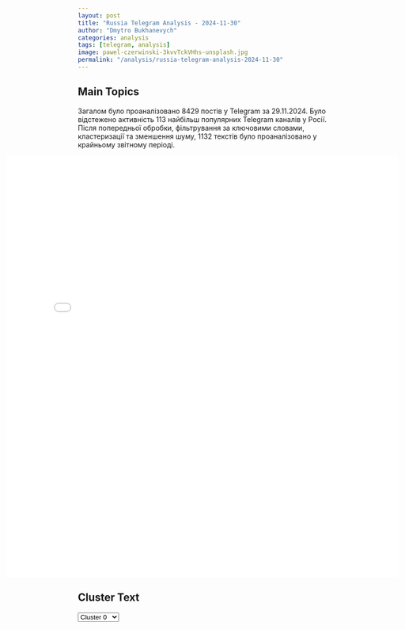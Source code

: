 ```yaml
---
layout: post
title: "Russia Telegram Analysis - 2024-11-30"
author: "Dmytro Bukhanevych"
categories: analysis
tags: [telegram, analysis]
image: pawel-czerwinski-3kvvTckVHhs-unsplash.jpg
permalink: "/analysis/russia-telegram-analysis-2024-11-30"
---
```


<style>
    /* Adjusting iframe-container styles */
    .wide-iframe-container {
        width: calc(100% + 30vw);  /* Extending the width */
        margin-left: -15vw;       /* Negative margin to push to the left */
        overflow: hidden;         /* In case the iframe content spills over */
    }

    .wide-iframe-container iframe {
        width: 100%;  /* Making the iframe take the full width of its container */
        border: none; /* Removing any borders from the iframe */
    }

    /* Toggle mechanism */
    .hidden {
        display: none;
    }
    
    .show-content-target:checked + .show-content {
        display: block;
    }
</style>

<h2>Main Topics</h2>
<p>Загалом було проаналізовано 8429 постів у Telegram за 29.11.2024. Було відстежено активність 113 найбільш популярних Telegram каналів у Росії. Після попередньої обробки, фільтрування за ключовими словами, кластеризації та зменшення шуму, 1132 текстів було проаналізовано у крайньому звітному періоді.</p>
<!-- Embedding Main Plotly Visualization -->
<div class="wide-iframe-container">
    <iframe src="{{site.baseurl}}/visualizations/2024-11-30/fig_topics_time.html" height="850"></iframe>
</div>


<h2>Cluster Text</h2>

<!-- Dropdown to select a cluster -->
<select id="clusterSelector" onchange="displayClusterText()">
<option value="0">Cluster 0</option><option value="1">Cluster 1</option><option value="2">Cluster 2</option><option value="3">Cluster 3</option><option value="4">Cluster 4</option><option value="5">Cluster 5</option><option value="6">Cluster 6</option><option value="7">Cluster 7</option><option value="8">Cluster 8</option><option value="9">Cluster 9</option><option value="10">Cluster 10</option><option value="11">Cluster 11</option><option value="12">Cluster 12</option><option value="13">Cluster 13</option><option value="14">Cluster 14</option><option value="15">Cluster 15</option><option value="16">Cluster 16</option>
</select>

<!-- Display area for the selected cluster's text -->
<div id="clusterTextDisplay" class="hidden"></div>

<script type="text/javascript">
    var clusterDetails = {"0": "<b>Total Posts:</b> 46<br><b>Date:</b> 2024-11-29 00:20:51+00:00<br><b>Author:</b> meduzalive<br><b>Link:</b> https://t.me/s/meduzalive/117659<br><b>Subscribers:</b> 1273799<br><b>Text:</b> \u0422\u0435\u043a\u0441\u0442: \u041f\u0440\u043e\u0442\u0435\u0441\u0442\u044b \u0432 \u0422\u0431\u0438\u043b\u0438\u0441\u0438. \u0413\u043b\u0430\u0432\u043d\u043e\u0435 \u043a \u044d\u0442\u043e\u0439 \u043c\u0438\u043d\u0443\u0442\u0435  \u2739 \u0412\u0435\u0447\u0435\u0440\u043e\u043c 28 \u043d\u043e\u044f\u0431\u0440\u044f \u043d\u0430 \u0443\u043b\u0438\u0446\u044b \u0422\u0431\u0438\u043b\u0438\u0441\u0438 \u0438 \u0434\u0440\u0443\u0433\u0438\u0445 \u0433\u043e\u0440\u043e\u0434\u043e\u0432 \u0413\u0440\u0443\u0437\u0438\u0438 \u0432\u044b\u0448\u043b\u0438 \u043f\u0440\u043e\u0442\u0435\u0441\u0442\u0443\u044e\u0449\u0438\u0435. \u041f\u043e\u0432\u043e\u0434\u043e\u043c \u0441\u0442\u0430\u043b\u043e \u0437\u0430\u044f\u0432\u043b\u0435\u043d\u0438\u0435 \u043f\u0440\u0435\u043c\u044c\u0435\u0440-\u043c\u0438\u043d\u0438\u0441\u0442\u0440\u0430 \u0418\u0440\u0430\u043a\u043b\u0438\u044f \u041a\u043e\u0431\u0430\u0445\u0438\u0434\u0437\u0435 \u043e \u0442\u043e\u043c, \u0447\u0442\u043e \u0413\u0440\u0443\u0437\u0438\u044f \u043e\u0442\u043a\u0430\u0437\u044b\u0432\u0430\u0435\u0442\u0441\u044f \u043e\u0442 \u043f\u0435\u0440\u0435\u0433\u043e\u0432\u043e\u0440\u043e\u0432 \u043e \u0432\u0441\u0442\u0443\u043f\u043b\u0435\u043d\u0438\u0438 \u0432 \u0415\u0432\u0440\u043e\u0441\u043e\u044e\u0437 \u0434\u043e \u043a\u043e\u043d\u0446\u0430 2028 \u0433\u043e\u0434\u0430. \u2739 \u0412 \u0441\u0442\u043e\u043b\u0438\u0446\u0435 \u0434\u0435\u043c\u043e\u043d\u0441\u0442\u0440\u0430\u043d\u0442\u044b \u0441\u043e\u0431\u0440\u0430\u043b\u0438\u0441\u044c \u0443 \u0437\u0434\u0430\u043d\u0438\u044f \u043f\u0430\u0440\u043b\u0430\u043c\u0435\u043d\u0442\u0430 \u043d\u0430 \u043f\u0440\u043e\u0441\u043f\u0435\u043a\u0442\u0435 \u0420\u0443\u0441\u0442\u0430\u0432\u0435\u043b\u0438. \u041a \u0430\u043a\u0446\u0438\u0438 \u043f\u0440\u0438\u0441\u043e\u0435\u0434\u0438\u043d\u0438\u043b\u0430\u0441\u044c \u043f\u0440\u0435\u0437\u0438\u0434\u0435\u043d\u0442 \u0421\u0430\u043b\u043e\u043c\u0435 \u0417\u0443\u0440\u0430\u0431\u0438\u0448\u0432\u0438\u043b\u0438 \u2739 \u041e\u043a\u043e\u043b\u043e 22:00 \u043c\u0441\u043a \u0441\u0438\u043b\u043e\u0432\u0438\u043a\u0438 \u043d\u0430\u0447\u0430\u043b\u0438 \u043e\u0442\u0442\u0435\u0441\u043d\u044f\u0442\u044c \u043f\u0440\u043e\u0442\u0435\u0441\u0442\u0443\u044e\u0449\u0438\u0445 \u043e\u0442 \u043f\u0430\u0440\u043b\u0430\u043c\u0435\u043d\u0442\u0430, \u0430 \u0431\u043b\u0438\u0436\u0435 \u043a \u0447\u0430\u0441\u0443 \u043d\u043e\u0447\u0438 \u2014 \u043f\u0440\u0438\u043c\u0435\u043d\u0438\u043b\u0430 \u0432\u043e\u0434\u043e\u043c\u0435\u0442. \u0422\u0430\u043a\u0436\u0435 \u0441\u0438\u043b\u043e\u0432\u0438\u043a\u0438 \u0438\u0441\u043f\u043e\u043b\u044c\u0437\u043e\u0432\u0430\u043b\u0438 \u0441\u043b\u0435\u0437\u043e\u0442\u043e\u0447\u0438\u0432\u044b\u0439 \u0433\u0430\u0437 \u0438 \u0434\u044b\u043c\u043e\u0432\u044b\u0435 \u0448\u0430\u0448\u043a\u0438 \u0438 \u0436\u0435\u0441\u0442\u043a\u043e \u0437\u0430\u0434\u0435\u0440\u0436\u0438\u0432\u0430\u043b\u0438 \u0443\u0447\u0430\u0441\u0442\u043d\u0438\u043a\u043e\u0432 \u0430\u043a\u0446\u0438\u0438. \u2739 \u041f\u0440\u043e\u0442\u0435\u0441\u0442\u0443\u044e\u0449\u0438\u0435 \u043d\u0430\u0447\u0430\u043b\u0438 \u0441\u0442\u0440\u043e\u0438\u0442\u044c \u0438 \u043f\u043e\u0434\u0436\u0438\u0433\u0430\u0442\u044c \u0431\u0430\u0440\u0440\u0438\u043a\u0430\u0434\u044b. \u0421\u0438\u043b\u043e\u0432\u0438\u043a\u0438 \u0441\u043d\u043e\u0441\u0438\u043b\u0438 \u0431\u0430\u0440\u0440\u0438\u043a\u0430\u0434\u044b \u0432\u043e\u0434\u043e\u043c\u0435\u0442\u043e\u043c \u0438 \u043f\u0440\u043e\u0434\u043e\u043b\u0436\u0430\u043b\u0438 \u0442\u0435\u0441\u043d\u0438\u0442\u044c \u0443\u0447\u0430\u0441\u0442\u043d\u0438\u043a\u043e\u0432 \u0430\u043a\u0446\u0438\u0438. \u0422\u0435 \u043f\u044b\u0442\u0430\u043b\u0438\u0441\u044c \u0432\u043e\u0437\u0432\u043e\u0434\u0438\u0442\u044c \u043d\u043e\u0432\u044b\u0435 \u0431\u0430\u0440\u0440\u0438\u043a\u0430\u0434\u044b.    \u2739 \u0427\u0430\u0441\u0442\u044c \u043f\u0440\u043e\u0442\u0435\u0441\u0442\u0443\u044e\u0449\u0438\u0445 \u043f\u043e-\u043f\u0440\u0435\u0436\u043d\u0435\u043c\u0443 \u043e\u0441\u0442\u0430\u0435\u0442\u0441\u044f \u043d\u0430 \u043f\u0440\u043e\u0441\u043f\u0435\u043a\u0442\u0435 \u0420\u0443\u0441\u0442\u0430\u0432\u0435\u043b\u0438, \u043d\u0435\u043a\u043e\u0442\u043e\u0440\u044b\u0435 (\u043e\u0441\u043e\u0431\u0435\u043d\u043d\u043e \u043e\u0431\u043b\u0438\u0442\u044b\u0435 \u0438\u0437 \u0432\u043e\u0434\u043e\u043c\u0435\u0442\u0430) \u0435\u0433\u043e \u043f\u043e\u043a\u0438\u0434\u0430\u044e\u0442. \u041a\u0430\u043a \u043f\u0438\u0448\u0435\u0442 \u0442\u0435\u043b\u0435\u0433\u0440\u0430\u043c-\u043a\u0430\u043d\u0430\u043b Tbilisi Life, \u0441\u0435\u0439\u0447\u0430\u0441 \u0432 \u0433\u043e\u0440\u043e\u0434\u0435 +3 \u0433\u0440\u0430\u0434\u0443\u0441\u0430. \u2014\u2014\u2014\u0412\u0438\u0434\u0435\u043e: Tbilisi Life.", "1": "<b>Total Posts:</b> 20<br><b>Date:</b> 2024-11-29 18:44:05+00:00<br><b>Author:</b> cbpub<br><b>Link:</b> https://t.me/s/Cbpub/56508<br><b>Subscribers:</b> 617924<br><b>Text:</b> \u0422\u0435\u043a\u0441\u0442: \u0417\u0435\u043b\u0435\u043d\u0441\u043a\u0438\u0439: \u00ab\u042f \u0433\u043e\u0442\u043e\u0432 \u043f\u0440\u0435\u043a\u0440\u0430\u0442\u0438\u0442\u044c \u0432\u043e\u0439\u043d\u0443 \u0432 \u043e\u0431\u043c\u0435\u043d \u043d\u0430 \u0447\u043b\u0435\u043d\u0441\u0442\u0432\u043e \u0432 \u041d\u0410\u0422\u041e , \u0434\u0430\u0436\u0435 \u0435\u0441\u043b\u0438 \u0420\u043e\u0441\u0441\u0438\u044f \u043d\u0435\u043c\u0435\u0434\u043b\u0435\u043d\u043d\u043e \u043d\u0435 \u0432\u0435\u0440\u043d\u0435\u0442 \u0437\u0430\u0445\u0432\u0430\u0447\u0435\u043d\u043d\u044b\u0435 \u043d\u0430\u0448\u0438 \u0442\u0435\u0440\u0440\u0438\u0442\u043e\u0440\u0438\u0438\u00bb, \u2013 Sky news \u0441\u043e \u0441\u0441\u044b\u043b\u043a\u043e\u0439 \u043d\u0430 \u0441\u043b\u043e\u0432\u0430 \u0417\u0435\u043b\u0435\u043d\u0441\u043a\u043e\u0433\u043e. \u041a\u0430\u043a \u043f\u0438\u0448\u0435\u0442 \u0438\u0437\u0434\u0430\u043d\u0438\u0435, \u0447\u043b\u0435\u043d\u0441\u0442\u0432\u043e \u0432 \u041d\u0410\u0422\u041e \u0434\u043e\u043b\u0436\u043d\u043e \u0431\u044b\u0442\u044c \u043f\u0440\u0435\u0434\u043b\u043e\u0436\u0435\u043d\u043e \u043d\u0435\u043e\u043a\u043a\u0443\u043f\u0438\u0440\u043e\u0432\u0430\u043d\u043d\u044b\u043c \u0442\u0435\u0440\u0440\u0438\u0442\u043e\u0440\u0438\u044f\u043c \u0423\u043a\u0440\u0430\u0438\u043d\u044b, \u0447\u0442\u043e\u0431\u044b \u043f\u043e\u043b\u043e\u0436\u0438\u0442\u044c \u043a\u043e\u043d\u0435\u0446 \u00ab\u0433\u043e\u0440\u044f\u0447\u0435\u0439 \u0444\u0430\u0437\u0435 \u0432\u043e\u0439\u043d\u044b\u00bb \u043f\u0440\u0438 \u0443\u0441\u043b\u043e\u0432\u0438\u0438, \u0447\u0442\u043e \u0432 \u043f\u0440\u0438\u0433\u043b\u0430\u0448\u0435\u043d\u0438\u0438 \u041d\u0410\u0422\u041e \u0431\u0443\u0434\u0443\u0442 \u043f\u0440\u0438\u0437\u043d\u0430\u043d\u044b \u043c\u0435\u0436\u0434\u0443\u043d\u0430\u0440\u043e\u0434\u043d\u043e \u043f\u0440\u0438\u0437\u043d\u0430\u043d\u043d\u044b\u0435 \u0433\u0440\u0430\u043d\u0438\u0446\u044b \u0423\u043a\u0440\u0430\u0438\u043d\u044b. \u0410 \u043f\u043e\u0437\u0436\u0435 \u0434\u043e\u0433\u043e\u0432\u043e\u0440\u0438\u0442\u044c\u0441\u044f \u043e \u0432\u043e\u0437\u0432\u0440\u0430\u0449\u0435\u043d\u0438\u0438 \u043e\u043a\u043a\u0443\u043f\u0438\u0440\u043e\u0432\u0430\u043d\u043d\u044b\u0445 \u0442\u0435\u0440\u0440\u0438\u0442\u043e\u0440\u0438\u0439 \u00ab\u0434\u0438\u043f\u043b\u043e\u043c\u0430\u0442\u0438\u0447\u0435\u0441\u043a\u0438\u043c \u043f\u0443\u0442\u0435\u043c\u00bb.\u0411\u043e\u0436\u0435, \u0447\u0435 \u043e\u043d \u043d\u0435\u0441\u0435\u0442", "2": "<b>Total Posts:</b> 128<br><b>Date:</b> 2024-11-29 22:41:33+00:00<br><b>Author:</b> radarrussiia<br><b>Link:</b> https://t.me/s/radarrussiia/15545<br><b>Subscribers:</b> 550023<br><b>Text:</b> \u0422\u0435\u043a\u0441\u0442: \u041f\u0440\u0438\u0430\u0437\u043e\u0432\u044c\u0435 \u041a\u0440\u044b\u043c\u0430, \u041a\u0440\u0430\u0441\u043d\u043e\u0434\u0430\u0440\u0441\u043a\u043e\u0433\u043e \u043a\u0440\u0430\u044f, \u0420\u043e\u0441\u0442\u043e\u0432\u0441\u043a\u043e\u0439 \u043e\u0431\u043b\u0430\u0441\u0442\u0438 - \u043e\u043f\u0430\u0441\u043d\u043e\u0441\u0442\u044c \u0411\u041f\u041b\u0410.\u2757\ufe0f\u0420\u0430\u0434\u0430\u0440 \u043f\u043e \u0432\u0441\u0435\u0439 \u0420\u043e\u0441\u0441\u0438\u0438 - @radarrussiia", "3": "<b>Total Posts:</b> 24<br><b>Date:</b> 2024-11-29 10:50:01+00:00<br><b>Author:</b> readovkanews<br><b>Link:</b> https://t.me/s/readovkanews/89999<br><b>Subscribers:</b> 2817277<br><b>Text:</b> \u0422\u0435\u043a\u0441\u0442: \u041f\u0443\u0442\u0438\u043d \u043f\u043e\u0434\u043f\u0438\u0441\u0430\u043b \u0437\u0430\u043a\u043e\u043d \u043e \u043d\u0430\u043b\u043e\u0433\u043e\u043e\u0431\u043b\u043e\u0436\u0435\u043d\u0438\u0438 \u0446\u0438\u0444\u0440\u043e\u0432\u043e\u0439 \u0432\u0430\u043b\u044e\u0442\u044b \u2014 \u043e\u0442\u043d\u044b\u043d\u0435 \u0435\u0435 \u043f\u043e\u043a\u0443\u043f\u043a\u0430 \u0438 \u043f\u0440\u043e\u0434\u0430\u0436\u0430 \u0441\u0442\u0430\u043d\u0443\u0442 \u043f\u0440\u043e\u0437\u0440\u0430\u0447\u043d\u044b\u043c\u0438\u0412\u043b\u0430\u0434\u0438\u043c\u0438\u0440 \u041f\u0443\u0442\u0438\u043d \u043f\u043e\u0434\u043f\u0438\u0441\u0430\u043b \u0434\u043e\u043a\u0443\u043c\u0435\u043d\u0442, \u0441\u043e\u0433\u043b\u0430\u0441\u043d\u043e \u043a\u043e\u0442\u043e\u0440\u043e\u043c\u0443 \u0446\u0438\u0444\u0440\u043e\u0432\u0430\u044f \u0432\u0430\u043b\u044e\u0442\u0430 \u0442\u0435\u043f\u0435\u0440\u044c \u0441\u0447\u0438\u0442\u0430\u0435\u0442\u0441\u044f \u043f\u043e\u043b\u043d\u043e\u0446\u0435\u043d\u043d\u044b\u043c \u0438\u043c\u0443\u0449\u0435\u0441\u0442\u0432\u043e\u043c, \u0430 \u043b\u044e\u0431\u044b\u0435 \u043e\u043f\u0435\u0440\u0430\u0446\u0438\u0438 \u0441 \u043d\u0435\u0439 \u0431\u0443\u0434\u0443\u0442 \u043e\u0431\u043b\u0430\u0433\u0430\u0442\u044c\u0441\u044f \u043d\u0430\u043b\u043e\u0433\u043e\u043c. \u041e\u0446\u0435\u043d\u0438\u0432\u0430\u0442\u044c \u0435\u0435 \u0431\u0443\u0434\u0443\u0442 \u043f\u043e \u0440\u044b\u043d\u043e\u0447\u043d\u043e\u0439 \u0441\u0442\u043e\u0438\u043c\u043e\u0441\u0442\u0438. \u0421 \u044d\u0442\u043e\u0433\u043e \u043c\u043e\u043c\u0435\u043d\u0442\u0430 \u043c\u0430\u0439\u043d\u0435\u0440\u044b \u0434\u043e\u043b\u0436\u043d\u044b \u0441\u043e\u043e\u0431\u0449\u0430\u0442\u044c \u0432 \u043d\u0430\u043b\u043e\u0433\u043e\u0432\u0443\u044e, \u043a\u0442\u043e \u043f\u043e\u043b\u044c\u0437\u0443\u0435\u0442\u0441\u044f \u0438\u0445 \u0444\u0435\u0440\u043c\u043e\u0439 \u0434\u043b\u044f \u044d\u043c\u0438\u0441\u0441\u0438\u0438 \u043a\u0440\u0438\u043f\u0442\u044b. \u0417\u0430 \u043d\u0430\u0440\u0443\u0448\u0435\u043d\u0438\u0435 \u2014 \u0448\u0442\u0440\u0430\u0444 \u0432 \u0440\u0430\u0437\u043c\u0435\u0440\u0435 \u20bd40 \u0442\u044b\u0441.\u0421 \u0434\u043e\u0445\u043e\u0434\u043e\u0432 \u0436\u0435 \u043f\u043e\u0442\u0440\u0435\u0431\u0443\u0435\u0442\u0441\u044f \u043f\u043b\u0430\u0442\u0438\u0442\u044c \u043f\u043e \u0434\u0432\u0443\u0445\u0441\u0442\u0443\u043f\u0435\u043d\u0447\u0430\u0442\u043e\u0439 \u0448\u043a\u0430\u043b\u0435 \u0441\u0442\u0430\u0432\u043e\u043a \u041d\u0414\u0424\u041b \u2014 13% \u0432 \u0441\u043b\u0443\u0447\u0430\u0435 \u0437\u0430\u0440\u0430\u0431\u043e\u0442\u043a\u0430 \u0432 \u043f\u0440\u0435\u0434\u0435\u043b\u0430\u0445 \u20bd2,4 \u043c\u043b\u043d \u0438 15% \u0434\u043b\u044f \u0434\u043e\u0445\u043e\u0434\u0430, \u0447\u0435\u0439 \u0440\u0430\u0437\u043c\u0435\u0440 \u043f\u0440\u0435\u0432\u044b\u0448\u0430\u0435\u0442 \u044d\u0442\u0443 \u0441\u0443\u043c\u043c\u0443. \u0421\u0434\u0435\u043b\u043a\u0438 \u0441 \u043a\u0440\u0438\u043f\u0442\u043e\u0439 \u043d\u0435 \u0441\u043c\u043e\u0433\u0443\u0442 \u043f\u0440\u043e\u0445\u043e\u0434\u0438\u0442\u044c \u043f\u043e \u043f\u0430\u0442\u0435\u043d\u0442\u043d\u043e\u0439 \u0441\u0438\u0441\u0442\u0435\u043c\u0435 \u0438 \u0440\u0435\u0436\u0438\u043c\u0443 \u0441\u0430\u043c\u043e\u0437\u0430\u043d\u044f\u0442\u043e\u0433\u043e. \u0420\u0430\u043d\u0435\u0435 \u043a\u0430\u0431\u043c\u0438\u043d \u043e\u0433\u0440\u0430\u043d\u0438\u0447\u0438\u043b \u043c\u0430\u0439\u043d\u0438\u043d\u0433 \u0441\u0440\u0430\u0437\u0443 \u0432 11 \u0440\u0435\u0433\u0438\u043e\u043d\u0430\u0445 \u0420\u043e\u0441\u0441\u0438\u0438, \u0447\u0442\u043e\u0431\u044b \u0438\u0437\u0431\u0435\u0436\u0430\u0442\u044c \u0434\u0435\u0444\u0438\u0446\u0438\u0442\u0430 \u044d\u043b\u0435\u043a\u0442\u0440\u043e\u044d\u043d\u0435\u0440\u0433\u0438\u0438 \u0432 \u043e\u0442\u043e\u043f\u0438\u0442\u0435\u043b\u044c\u043d\u044b\u0439 \u0441\u0435\u0437\u043e\u043d \u2014 \u043a 2027 \u0433\u043e\u0434\u0443 \u043f\u043b\u0430\u043d\u0438\u0440\u0443\u044e\u0442 \u043d\u0430\u0433\u043d\u0430\u0442\u044c \u043d\u0435\u0445\u0432\u0430\u0442\u043a\u0443 \u0438\u043d\u0444\u0440\u0430\u0441\u0442\u0440\u0443\u043a\u0442\u0443\u0440\u044b.", "4": "<b>Total Posts:</b> 46<br><b>Date:</b> 2024-11-29 10:32:32+00:00<br><b>Author:</b> opersvodki<br><b>Link:</b> https://t.me/s/opersvodki/24043<br><b>Subscribers:</b> 497382<br><b>Text:</b> \u0422\u0435\u043a\u0441\u0442: \u2757\ufe0f \u0417\u0430 \u043f\u0440\u043e\u0448\u0435\u0434\u0448\u0438\u0435 \u0441\u0443\u0442\u043a\u0438 \u0440\u043e\u0441\u0441\u0438\u0439\u0441\u043a\u0430\u044f \u0430\u0440\u043c\u0438\u044f \u043e\u0441\u0432\u043e\u0431\u043e\u0434\u0438\u043b\u0430 \u043d\u0430\u0441\u0435\u043b\u0435\u043d\u043d\u044b\u0435 \u043f\u0443\u043d\u043a\u0442\u044b \u0420\u0430\u0437\u0434\u043e\u043b\u044c\u043d\u043e\u0435 \u0438 \u0412\u043e\u0440\u043e\u0432\u0441\u043a\u043e\u0435 (\u042e\u0440\u044c\u0435\u0432\u043a\u0430) \u0432 \u0414\u041d\u0420.\u0421 23 \u043f\u043e 29 \u043d\u043e\u044f\u0431\u0440\u044f \u0412\u0421 \u0420\u0424 \u043d\u0430\u043d\u0435\u0441\u043b\u0438 \u043c\u0430\u0441\u0441\u0438\u0440\u043e\u0432\u0430\u043d\u043d\u044b\u0439 \u0438 32 \u0433\u0440\u0443\u043f\u043f\u043e\u0432\u044b\u0445 \u0443\u0434\u0430\u0440\u0430 \u0432\u044b\u0441\u043e\u043a\u043e\u0442\u043e\u0447\u043d\u044b\u043c \u043e\u0440\u0443\u0436\u0438\u0435\u043c \u0432\u043e\u0437\u0434\u0443\u0448\u043d\u043e\u0433\u043e, \u043c\u043e\u0440\u0441\u043a\u043e\u0433\u043e, \u043d\u0430\u0437\u0435\u043c\u043d\u043e\u0433\u043e \u0431\u0430\u0437\u0438\u0440\u043e\u0432\u0430\u043d\u0438\u044f \u0438 \u0443\u0434\u0430\u0440\u043d\u044b\u043c\u0438 \u0411\u041f\u041b\u0410 \u043f\u043e \u043e\u0431\u044a\u0435\u043a\u0442\u0430\u043c \u044d\u043d\u0435\u0440\u0433\u0435\u0442\u0438\u043a\u0438, \u043e\u0431\u0435\u0441\u043f\u0435\u0447\u0438\u0432\u0430\u044e\u0449\u0438\u043c \u0440\u0430\u0431\u043e\u0442\u0443 \u0412\u041f\u041a \u0423\u043a\u0440\u0430\u0438\u043d\u044b, \u043f\u0440\u0435\u0434\u043f\u0440\u0438\u044f\u0442\u0438\u044f\u043c \u043f\u0440\u043e\u043c\u044b\u0448\u043b\u0435\u043d\u043d\u043e\u0441\u0442\u0438, \u043f\u0440\u043e\u0438\u0437\u0432\u043e\u0434\u044f\u0449\u0438\u043c \u0441\u0442\u0440\u0430\u0442\u0435\u0433\u0438\u0447\u0435\u0441\u043a\u0443\u044e \u043f\u0440\u043e\u0434\u0443\u043a\u0446\u0438\u044e \u0432\u043e\u0435\u043d\u043d\u043e\u0433\u043e \u043d\u0430\u0437\u043d\u0430\u0447\u0435\u043d\u0438\u044f, \u0430 \u0442\u0430\u043a\u0436\u0435 \u0438\u043d\u0444\u0440\u0430\u0441\u0442\u0440\u0443\u043a\u0442\u0443\u0440\u0435 \u0432\u043e\u0435\u043d\u043d\u044b\u0445 \u0430\u044d\u0440\u043e\u0434\u0440\u043e\u043c\u043e\u0432, \u043c\u0435\u0441\u0442\u0430\u043c \u0441\u0431\u043e\u0440\u043a\u0438 \u0438 \u0445\u0440\u0430\u043d\u0435\u043d\u0438\u044f \u0411\u041f\u041b\u0410 \u0438 \u0431\u0435\u0437\u044d\u043a\u0438\u043f\u0430\u0436\u043d\u044b\u0445 \u043a\u0430\u0442\u0435\u0440\u043e\u0432, \u0430\u0440\u0441\u0435\u043d\u0430\u043b\u0430\u043c, \u0441\u043a\u043b\u0430\u0434\u0430\u043c \u0431\u043e\u0435\u043f\u0440\u0438\u043f\u0430\u0441\u043e\u0432, \u043c\u0435\u0441\u0442\u0430\u043c \u0434\u0438\u0441\u043b\u043e\u043a\u0430\u0446\u0438\u0438 \u0444\u043e\u0440\u043c\u0438\u0440\u043e\u0432\u0430\u043d\u0438\u0439 \u0412\u0421\u0423, \u0438\u043d\u043e\u0441\u0442\u0440\u0430\u043d\u043d\u044b\u0445 \u0438\u043d\u0441\u0442\u0440\u0443\u043a\u0442\u043e\u0440\u043e\u0432, \u0442\u0435\u0445\u043d\u0438\u0447\u0435\u0441\u043a\u0438\u0445 \u0441\u043f\u0435\u0446\u0438\u0430\u043b\u0438\u0441\u0442\u043e\u0432 \u0438 \u043d\u0430\u0435\u043c\u043d\u0438\u043a\u043e\u0432.\u041a\u0440\u043e\u043c\u0435 \u0442\u043e\u0433\u043e, \u0443\u043d\u0438\u0447\u0442\u043e\u0436\u0435\u043d\u044b \u0434\u0432\u0435 \u043f\u0443\u0441\u043a\u043e\u0432\u044b\u0435 \u0443\u0441\u0442\u0430\u043d\u043e\u0432\u043a\u0438 \u0441 \u043e\u043f\u044b\u0442\u043d\u044b\u043c\u0438 \u0431\u0430\u043b\u043b\u0438\u0441\u0442\u0438\u0447\u0435\u0441\u043a\u0438\u043c\u0438 \u0440\u0430\u043a\u0435\u0442\u0430\u043c\u0438 \u00ab\u0413\u0440\u043e\u043c-2\u00bb, \u0430 \u0442\u0430\u043a\u0436\u0435 \u043f\u0443\u0441\u043a\u043e\u0432\u0430\u044f \u0443\u0441\u0442\u0430\u043d\u043e\u0432\u043a\u0430 \u0438 \u0442\u0440\u0430\u043d\u0441\u043f\u043e\u0440\u0442\u043d\u043e-\u0437\u0430\u0440\u044f\u0436\u0430\u044e\u0449\u0430\u044f \u043c\u0430\u0448\u0438\u043d\u0430 \u0443\u043a\u0440\u0430\u0438\u043d\u0441\u043a\u043e\u0433\u043e \u043f\u0440\u043e\u0442\u0438\u0432\u043e\u043a\u043e\u0440\u0430\u0431\u0435\u043b\u044c\u043d\u043e\u0433\u043e \u043a\u043e\u043c\u043f\u043b\u0435\u043a\u0441\u0430 \u00ab\u041d\u0435\u043f\u0442\u0443\u043d\u00bb. \u0412\u0441\u0435 \u0446\u0435\u043b\u0438 \u0432\u044b\u0441\u043e\u043a\u043e\u0442\u043e\u0447\u043d\u044b\u0445 \u0443\u0434\u0430\u0440\u043e\u0432 \u0434\u043e\u0441\u0442\u0438\u0433\u043d\u0443\u0442\u044b.\u0412 \u0442\u0435\u0447\u0435\u043d\u0438\u0435 \u043d\u0435\u0434\u0435\u043b\u0438 \u043d\u0430 \u043b\u0438\u043d\u0438\u0438 \u0431\u043e\u0435\u0432\u043e\u0433\u043e \u0441\u043e\u043f\u0440\u0438\u043a\u043e\u0441\u043d\u043e\u0432\u0435\u043d\u0438\u044f \u0432\u0437\u044f\u0442\u044b \u0432 \u043f\u043b\u0435\u043d 34 \u0443\u043a\u0440\u0430\u0438\u043d\u0441\u043a\u0438\u0445 \u0432\u043e\u0435\u043d\u043d\u043e\u0441\u043b\u0443\u0436\u0430\u0449\u0438\u0445, \u0438\u0437 \u043d\u0438\u0445 17 \u0441\u0434\u0430\u043b\u0438\u0441\u044c \u043d\u0430 \u041a\u0443\u0440\u0441\u043a\u043e\u043c \u043d\u0430\u043f\u0440\u0430\u0432\u043b\u0435\u043d\u0438\u0438.\u0421\u0440\u0435\u0434\u0441\u0442\u0432\u0430\u043c\u0438 \u041f\u0412\u041e \u0441\u0431\u0438\u0442\u044b \u0443\u043f\u0440\u0430\u0432\u043b\u044f\u0435\u043c\u0430\u044f \u0440\u0430\u043a\u0435\u0442\u0430 \u0431\u043e\u043b\u044c\u0448\u043e\u0439 \u0434\u0430\u043b\u044c\u043d\u043e\u0441\u0442\u0438 \u00ab\u041d\u0435\u043f\u0442\u0443\u043d\u00bb, \u0434\u0435\u0441\u044f\u0442\u044c \u043e\u043f\u0435\u0440\u0430\u0442\u0438\u0432\u043d\u043e-\u0442\u0430\u043a\u0442\u0438\u0447\u0435\u0441\u043a\u0438\u0445 \u0440\u0430\u043a\u0435\u0442 ATACMS, 15 \u0443\u043f\u0440\u0430\u0432\u043b\u044f\u0435\u043c\u044b\u0445 \u0430\u0432\u0438\u0430\u0431\u043e\u043c\u0431 \u00abHammer\u00bb \u0438 JDAM, \u0434\u0432\u0430 \u0440\u0435\u0430\u043a\u0442\u0438\u0432\u043d\u044b\u0445 \u0441\u043d\u0430\u0440\u044f\u0434\u0430 HIMARS \u0438 353 \u0411\u041f\u041b\u0410 \u0441\u0430\u043c\u043e\u043b\u0435\u0442\u043d\u043e\u0433\u043e \u0442\u0438\u043f\u0430.\ud83c\udfaf @opersvodki", "5": "<b>Total Posts:</b> 70<br><b>Date:</b> 2024-11-29 04:45:13+00:00<br><b>Author:</b> dimsmirnov175<br><b>Link:</b> https://t.me/s/dimsmirnov175/84997<br><b>Subscribers:</b> 342470<br><b>Text:</b> \u0422\u0435\u043a\u0441\u0442: \u041c\u0438\u043d\u043e\u0431\u043e\u0440\u043e\u043d\u044b \u0420\u043e\u0441\u0441\u0438\u0438: \u0412 \u0442\u0435\u0447\u0435\u043d\u0438\u0435 \u043f\u0440\u043e\u0448\u0435\u0434\u0448\u0435\u0439 \u043d\u043e\u0447\u0438 \u043f\u0440\u0435\u0441\u0435\u0447\u0435\u043d\u044b \u043f\u043e\u043f\u044b\u0442\u043a\u0438 \u043a\u0438\u0435\u0432\u0441\u043a\u043e\u0433\u043e \u0440\u0435\u0436\u0438\u043c\u0430 \u0441\u043e\u0432\u0435\u0440\u0448\u0438\u0442\u044c \u0442\u0435\u0440\u0440\u043e\u0440\u0438\u0441\u0442\u0438\u0447\u0435\u0441\u043a\u0438\u0435 \u0430\u0442\u0430\u043a\u0438 c \u043f\u0440\u0438\u043c\u0435\u043d\u0435\u043d\u0438\u0435\u043c \u0411\u041f\u041b\u0410 \u0441\u0430\u043c\u043e\u043b\u0435\u0442\u043d\u043e\u0433\u043e \u0442\u0438\u043f\u0430. \u0414\u0435\u0436\u0443\u0440\u043d\u044b\u043c\u0438 \u0441\u0440\u0435\u0434\u0441\u0442\u0432\u0430\u043c\u0438 \u041f\u0412\u041e \u0443\u043d\u0438\u0447\u0442\u043e\u0436\u0435\u043d\u044b 47 \u0443\u043a\u0440\u0430\u0438\u043d\u0441\u043a\u0438\u0445 \u0431\u0435\u0441\u043f\u0438\u043b\u043e\u0442\u043d\u044b\u0445 \u043b\u0435\u0442\u0430\u0442\u0435\u043b\u044c\u043d\u044b\u0445 \u0430\u043f\u043f\u0430\u0440\u0430\u0442\u043e\u0432. 29 \u0411\u041f\u041b\u0410 \u0443\u043d\u0438\u0447\u0442\u043e\u0436\u0435\u043d\u044b \u043d\u0430\u0434 \u0442\u0435\u0440\u0440\u0438\u0442\u043e\u0440\u0438\u0435\u0439 \u0420\u043e\u0441\u0442\u043e\u0432\u0441\u043a\u043e\u0439 \u043e\u0431\u043b\u0430\u0441\u0442\u0438, 8 - \u043d\u0430\u0434 \u0442\u0435\u0440\u0440\u0438\u0442\u043e\u0440\u0438\u0435\u0439 \u041a\u0440\u0430\u0441\u043d\u043e\u0434\u0430\u0440\u0441\u043a\u043e\u0433\u043e \u043a\u0440\u0430\u044f, \u043f\u043e 3 \u2013 \u043d\u0430\u0434 \u0442\u0435\u0440\u0440\u0438\u0442\u043e\u0440\u0438\u044f\u043c\u0438 \u0411\u0435\u043b\u0433\u043e\u0440\u043e\u0434\u0441\u043a\u043e\u0439, \u0411\u0440\u044f\u043d\u0441\u043a\u043e\u0439 \u0438 \u0412\u043e\u0440\u043e\u043d\u0435\u0436\u0441\u043a\u043e\u0439 \u043e\u0431\u043b\u0430\u0441\u0442\u0435\u0439 \u0438 1 \u2013 \u043d\u0430\u0434 \u0442\u0435\u0440\u0440\u0438\u0442\u043e\u0440\u0438\u0435\u0439 \u0420\u0435\u0441\u043f\u0443\u0431\u043b\u0438\u043a\u0438 \u041a\u0440\u044b\u043c.\u041f\u043e\u0434\u043f\u0438\u0448\u0438\u0441\u044c \u043d\u0430 \u041f\u0423\u041b N3", "6": "<b>Total Posts:</b> 81<br><b>Date:</b> 2024-11-29 07:12:01+00:00<br><b>Author:</b> tass_agency<br><b>Link:</b> https://t.me/s/tass_agency/288056<br><b>Subscribers:</b> 493677<br><b>Text:</b> \u0422\u0435\u043a\u0441\u0442: \u25b6\ufe0f \u041e\u043f\u0435\u0440\u0430\u0442\u043e\u0440\u044b FPV-\u0434\u0440\u043e\u043d\u043e\u0432 \u0446\u0435\u043d\u0442\u0440\u0430 \"\u0420\u0443\u0431\u0438\u043a\u043e\u043d\" \u0443\u043d\u0438\u0447\u0442\u043e\u0436\u0438\u043b\u0438 \u0431\u0440\u043e\u043d\u0435\u043c\u0430\u0448\u0438\u043d\u0443 \u0412\u0421\u0423 \u043d\u0430 \u043a\u0443\u0440\u0441\u043a\u043e\u043c \u043d\u0430\u043f\u0440\u0430\u0432\u043b\u0435\u043d\u0438\u0438.\u0412\u0438\u0434\u0435\u043e: \u041c\u0438\u043d\u043e\u0431\u043e\u0440\u043e\u043d\u044b \u0420\u043e\u0441\u0441\u0438\u0438/\u0422\u0410\u0421\u0421", "7": "<b>Total Posts:</b> 170<br><b>Date:</b> 2024-11-29 07:38:00+00:00<br><b>Author:</b> solovievlive<br><b>Link:</b> https://t.me/s/SolovievLive/298876<br><b>Subscribers:</b> 1312504<br><b>Text:</b> \u0422\u0435\u043a\u0441\u0442: \u0413\u043b\u0430\u0432\u043d\u043e\u0435 \u0438\u0437 \u0437\u0430\u044f\u0432\u043b\u0435\u043d\u0438\u0439 \u0421\u043b\u0443\u0436\u0431\u044b \u0432\u043d\u0435\u0448\u043d\u0435\u0439 \u0440\u0430\u0437\u0432\u0435\u0434\u043a\u0438 \u0420\u043e\u0441\u0441\u0438\u0439\u0441\u043a\u043e\u0439 \u0424\u0435\u0434\u0435\u0440\u0430\u0446\u0438\u0438:  \ud83d\udfe5\u0412 \u041d\u0410\u0422\u041e \u0432\u0441\u0435 \u0431\u043e\u043b\u044c\u0448\u0435 \u0441\u043a\u043b\u043e\u043d\u044f\u044e\u0442\u0441\u044f \u043a \u043d\u0435\u043e\u0431\u0445\u043e\u0434\u0438\u043c\u043e\u0441\u0442\u0438 \u0437\u0430\u043c\u043e\u0440\u0430\u0436\u0438\u0432\u0430\u043d\u0438\u044f \u0443\u043a\u0440\u0430\u0438\u043d\u0441\u043a\u043e\u0433\u043e \u043a\u043e\u043d\u0444\u043b\u0438\u043a\u0442\u0430. \u041d\u0443\u0436\u0435\u043d \u043b\u0438 \u0420\u043e\u0441\u0441\u0438\u0438 \u0442\u0430\u043a\u043e\u0439 \u0432\u0430\u0440\u0438\u0430\u043d\u0442 \u00ab\u043c\u0438\u0440\u043d\u043e\u0433\u043e \u0443\u0440\u0435\u0433\u0443\u043b\u0438\u0440\u043e\u0432\u0430\u043d\u0438\u044f\u00bb \u2014 \u043e\u0442\u0432\u0435\u0442 \u043e\u0447\u0435\u0432\u0438\u0434\u0435\u043d;  \ud83d\udfe5\u041d\u0410\u0422\u041e \u0443\u0436\u0435 \u0440\u0430\u0437\u0432\u043e\u0440\u0430\u0447\u0438\u0432\u0430\u044e\u0442 \u043d\u0430 \u0423\u043a\u0440\u0430\u0438\u043d\u0435\u2026", "8": "<b>Total Posts:</b> 72<br><b>Date:</b> 2024-11-29 14:13:47+00:00<br><b>Author:</b> belgorod_kursk_voina<br><b>Link:</b> https://t.me/s/belgorod_kursk_voina/69235<br><b>Subscribers:</b> 1497658<br><b>Text:</b> \u0422\u0435\u043a\u0441\u0442: \u0421\u0438\u0440\u0438\u0439\u0441\u043a\u0438\u043c \u0432\u043e\u0435\u043d\u043d\u044b\u043c \u043f\u0440\u0438\u043a\u0430\u0437\u0430\u043b\u0438 \u043f\u043e\u043a\u0438\u043d\u0443\u0442\u044c \u0410\u043b\u0435\u043f\u043f\u043e, \u0447\u0442\u043e\u0431\u044b \u043d\u0435 \u043f\u043e\u043f\u0430\u0441\u0442\u044c \u0432 \u043e\u043a\u0440\u0443\u0436\u0435\u043d\u0438\u0435, \u0441\u043e\u043e\u0431\u0449\u0438\u043b\u043e \u0433\u043e\u0441\u0443\u0434\u0430\u0440\u0441\u0442\u0432\u0435\u043d\u043d\u043e\u0435 \u0442\u0435\u043b\u0435\u0432\u0438\u0434\u0435\u043d\u0438\u0435 \u0421\u0438\u0440\u0438\u0438\u0427\u0442\u043e \u0438\u0437\u0432\u0435\u0441\u0442\u043d\u043e \u043e \u0441\u0438\u0442\u0443\u0430\u0446\u0438\u0438 \u0432 \u0421\u0438\u0440\u0438\u0438 \u043a \u044d\u0442\u043e\u043c\u0443 \u0447\u0430\u0441\u0443:\u0421\u0438\u0440\u0438\u0439\u0441\u043a\u0438\u0435 \u0432\u043e\u0439\u0441\u043a\u0430 \u0432 \u043d\u043e\u0447\u044c \u043d\u0430 29 \u043d\u043e\u044f\u0431\u0440\u044f \u043f\u0435\u0440\u0435\u0448\u043b\u0438 \u0432 \u043a\u043e\u043d\u0442\u0440\u043d\u0430\u0441\u0442\u0443\u043f\u043b\u0435\u043d\u0438\u0435 \u043f\u043e\u0434 \u0410\u043b\u0435\u043f\u043f\u043e; \u0412 \u0440\u0435\u0437\u0443\u043b\u044c\u0442\u0430\u0442\u0435 \u0441\u0442\u043e\u043b\u043a\u043d\u043e\u0432\u0435\u043d\u0438\u0439 \u043d\u0430 \u0441\u0435\u0432\u0435\u0440\u043e-\u0437\u0430\u043f\u0430\u0434\u0435 \u0421\u0438\u0440\u0438\u0438 \u043f\u043e\u0433\u0438\u0431\u043b\u043e 27 \u0447\u0435\u043b\u043e\u0432\u0435\u043a \u0437\u0430 \u043f\u043e\u0441\u043b\u0435\u0434\u043d\u0438\u0435 \u0442\u0440\u0438 \u0434\u043d\u044f;\u0412\u0421 \u0421\u0438\u0440\u0438\u0438 \u043f\u0440\u0438 \u043f\u043e\u0434\u0434\u0435\u0440\u0436\u043a\u0435 \u0412\u041a\u0421 \u0420\u0424 \u0443\u043d\u0438\u0447\u0442\u043e\u0436\u0438\u043b\u0438 \u0431\u043e\u043b\u0435\u0435 400 \u0431\u043e\u0435\u0432\u0438\u043a\u043e\u0432 \u0433\u0440\u0443\u043f\u043f\u0438\u0440\u043e\u0432\u043a\u0438 \u00ab\u0414\u0436\u0435\u0431\u0445\u0430\u0442 \u0430\u043d-\u041d\u0443\u0441\u0440\u0430\u00bb*;\u0412\u0412\u0421 \u0421\u0438\u0440\u0438\u0438 \u0430\u0442\u0430\u043a\u043e\u0432\u0430\u043b\u0438 \u0448\u0442\u0430\u0431 \u0431\u043e\u0435\u0432\u0438\u043a\u043e\u0432 \u0432 \u043f\u0440\u043e\u0432\u0438\u043d\u0446\u0438\u0438 \u0410\u043b\u0435\u043f\u043f\u043e \u043d\u0430 \u0441\u0435\u0432\u0435\u0440\u0435 \u0441\u0442\u0440\u0430\u043d\u044b, \u0441\u043e\u043e\u0431\u0449\u0438\u043b \u0442\u0435\u043b\u0435\u043a\u0430\u043d\u0430\u043b Al Mayadeen;\u0411\u043e\u0435\u0432\u0438\u043a\u0438 \u043e\u0431\u0441\u0442\u0440\u0435\u043b\u044f\u043b\u0438 \u0441\u0442\u0443\u0434\u0433\u043e\u0440\u043e\u0434\u043e\u043a \u0423\u043d\u0438\u0432\u0435\u0440\u0441\u0438\u0442\u0435\u0442\u0430 \u0410\u043b\u0435\u043f\u043f\u043e \u0432 \u0421\u0438\u0440\u0438\u0438, \u043f\u043e\u0433\u0438\u0431\u043b\u0438 \u0447\u0435\u0442\u0432\u0435\u0440\u043e \u043c\u0438\u0440\u043d\u044b\u0445 \u0436\u0438\u0442\u0435\u043b\u0435\u0439;\u00ab\u0425\u0430\u0439\u0430\u0442 \u0422\u0430\u0445\u0440\u0438\u0440 \u0410\u0448-\u0428\u0430\u043c\u00bb* \u0437\u0430\u044f\u0432\u0438\u043b\u0430 \u043e \u043f\u043e\u043b\u043d\u043e\u043c \u0437\u0430\u0445\u0432\u0430\u0442\u0435 \u0441\u0435\u043b\u044c\u0441\u043a\u043e\u0439 \u043c\u0435\u0441\u0442\u043d\u043e\u0441\u0442\u0438 \u0432 \u0437\u0430\u043f\u0430\u0434\u043d\u043e\u0439 \u0447\u0430\u0441\u0442\u0438 \u0441\u0438\u0440\u0438\u0439\u0441\u043a\u043e\u0439 \u043f\u0440\u043e\u0432\u0438\u043d\u0446\u0438\u0438 \u0410\u043b\u0435\u043f\u043f\u043e;\u0421\u0430\u043c\u043e\u043b\u0435\u0442\u044b \u0412\u0412\u0421 \u0421\u0438\u0440\u0438\u0438 \u043d\u0430\u043d\u0435\u0441\u043b\u0438 \u0443\u0434\u0430\u0440\u044b \u043f\u043e \u0448\u0442\u0430\u0431\u0443 \u0431\u043e\u0435\u0432\u0438\u043a\u043e\u0432 \u0432\u043e\u043e\u0440\u0443\u0436\u0435\u043d\u043d\u044b\u0445 \u0444\u043e\u0440\u043c\u0438\u0440\u043e\u0432\u0430\u043d\u0438\u0439 \u0432 \u043f\u0440\u043e\u0432\u0438\u043d\u0446\u0438\u0438 \u0410\u043b\u0435\u043f\u043f\u043e \u043d\u0430 \u0441\u0435\u0432\u0435\u0440\u0435 \u0430\u0440\u0430\u0431\u0441\u043a\u043e\u0439 \u0440\u0435\u0441\u043f\u0443\u0431\u043b\u0438\u043a\u0438;\u0410\u043d\u0442\u0438\u043f\u0440\u0430\u0432\u0438\u0442\u0435\u043b\u044c\u0441\u0442\u0432\u0435\u043d\u043d\u044b\u0435 \u0433\u0440\u0443\u043f\u043f\u0438\u0440\u043e\u0432\u043a\u0438 \u0432\u0437\u044f\u043b\u0438 \u043f\u043e\u0434 \u043a\u043e\u043d\u0442\u0440\u043e\u043b\u044c 56 \u043d\u0430\u0441\u0435\u043b\u0435\u043d\u043d\u044b\u0445 \u043f\u0443\u043d\u043a\u0442\u043e\u0432 \u0432 \u043f\u0440\u043e\u0432\u0438\u043d\u0446\u0438\u044f\u0445 \u0410\u043b\u0435\u043f\u043f\u043e \u0438 \u0418\u0434\u043b\u0438\u0431*\u0422\u0435\u0440\u0440\u043e\u0440\u0438\u0441\u0442\u0438\u0447\u0435\u0441\u043a\u0430\u044f \u043e\u0440\u0433\u0430\u043d\u0438\u0437\u0430\u0446\u0438\u044f, \u0437\u0430\u043f\u0440\u0435\u0449\u0435\u043d\u043d\u0430\u044f \u0432 \u0420\u043e\u0441\u0441\u0438\u0438\u041f\u043e\u0434\u043f\u0438\u0441\u0430\u0442\u044c\u0441\u044f / \u041f\u0440\u0435\u0434\u043b\u043e\u0436\u0438\u0442\u044c \u043d\u043e\u0432\u043e\u0441\u0442\u044c\ud83c\udfa3\ud83d\udc1f\ud83d\udc21\ud83d\udc20", "9": "<b>Total Posts:</b> 16<br><b>Date:</b> 2024-11-29 06:47:01+00:00<br><b>Author:</b> russianonwars<br><b>Link:</b> https://t.me/s/russianonwars/37726<br><b>Subscribers:</b> 389222<br><b>Text:</b> \u0422\u0435\u043a\u0441\u0442: \u0413\u043b\u0430\u0432\u043d\u044b\u0435 \u043d\u043e\u0432\u043e\u0441\u0442\u0438 \u043a \u044d\u0442\u043e\u043c\u0443 \u0447\u0430\u0441\u0443 \u0432 \u0443\u0442\u0440\u0435\u043d\u043d\u0435\u043c \u0434\u0430\u0439\u0434\u0436\u0435\u0441\u0442\u0435:\u2014 \u0421\u0438\u043b\u044b \u041f\u0412\u041e \u0437\u0430 \u043d\u043e\u0447\u044c \u0443\u043d\u0438\u0447\u0442\u043e\u0436\u0438\u043b\u0438 47 \u0443\u043a\u0440\u0430\u0438\u043d\u0441\u043a\u0438\u0445 \u0411\u041f\u041b\u0410 , \u0438\u0437 \u043d\u0438\u0445 30 \u0431\u044b\u043b\u043e \u0443\u043d\u0438\u0447\u0442\u043e\u0436\u0435\u043d\u043e \u043d\u0430\u0434 \u0420\u043e\u0441\u0442\u043e\u0432\u0441\u043a\u043e\u0439 \u043e\u0431\u043b\u0430\u0441\u0442\u044c\u044e \u2014 \u041c\u0438\u043d\u043e\u0431\u043e\u0440\u043e\u043d\u044b \u0420\u0424.\u2014 \u041f\u0440\u0438 \u0443\u0447\u0430\u0441\u0442\u0438\u0438 \u0412\u041a\u0421 \u0420\u0424 \u043b\u0438\u043a\u0432\u0438\u0434\u0438\u0440\u043e\u0432\u0430\u043d\u044b \u043d\u0435 \u043c\u0435\u043d\u0435\u0435 400 \u0431\u043e\u0435\u0432\u0438\u043a\u043e\u0432, \u043d\u0430\u043f\u0430\u0432\u0448\u0438\u0445 \u043d\u0430 \u043f\u043e\u0434\u043a\u043e\u043d\u0442\u0440\u043e\u043b\u044c\u043d\u0443\u044e \u0441\u0438\u0440\u0438\u0439\u0441\u043a\u043e\u043c\u0443 \u043f\u0440\u0430\u0432\u0438\u0442\u0435\u043b\u044c\u0441\u0442\u0432\u0443 \u0442\u0435\u0440\u0440\u0438\u0442\u043e\u0440\u0438\u044e \u0432 \u043f\u0440\u043e\u0432\u0438\u043d\u0446\u0438\u044f\u0445 \u0410\u043b\u0435\u043f\u043f\u043e, \u0441\u043e\u043e\u0431\u0449\u0438\u043b \u0437\u0430\u043c\u0435\u0441\u0442\u0438\u0442\u0435\u043b\u044c \u0440\u0443\u043a\u043e\u0432\u043e\u0434\u0438\u0442\u0435\u043b\u044f \u0440\u043e\u0441\u0441\u0438\u0439\u0441\u043a\u043e\u0433\u043e \u0426\u041f\u0412\u0421 \u0432 \u0421\u0438\u0440\u0438\u0438 \u041e\u043b\u0435\u0433 \u0418\u0433\u043d\u0430\u0441\u044e\u043a. \u2014 \u041c\u0438\u043d\u0438\u0441\u0442\u0440 \u043e\u0431\u043e\u0440\u043e\u043d\u044b \u0420\u043e\u0441\u0441\u0438\u0438 \u0410\u043d\u0434\u0440\u0435\u0439 \u0411\u0435\u043b\u043e\u0443\u0441\u043e\u0432 \u043f\u0440\u0438\u0431\u044b\u043b \u0441 \u043e\u0444\u0438\u0446\u0438\u0430\u043b\u044c\u043d\u044b\u043c \u0432\u0438\u0437\u0438\u0442\u043e\u043c \u0432 \u041a\u041d\u0414\u0420, \u0441\u043e\u043e\u0431\u0449\u0430\u0435\u0442 \u041c\u041e \u0420\u0424.\u2014 \u0411\u043e\u043b\u0435\u0435 30 \u0441\u043e\u0442\u0440\u0443\u0434\u043d\u0438\u043a\u043e\u0432 \u041c\u0412\u0414 \u0413\u0440\u0443\u0437\u0438\u0438 \u043f\u043e\u0441\u0442\u0440\u0430\u0434\u0430\u043b\u0438 \u0432 \u0445\u043e\u0434\u0435 \u0430\u043d\u0442\u0438\u043f\u0440\u0430\u0432\u0438\u0442\u0435\u043b\u044c\u0441\u0442\u0432\u0435\u043d\u043d\u043e\u0433\u043e \u043c\u0438\u0442\u0438\u043d\u0433\u0430 \u0443 \u0437\u0434\u0430\u043d\u0438\u044f \u043f\u0430\u0440\u043b\u0430\u043c\u0435\u043d\u0442\u0430 \u0432 \u0422\u0431\u0438\u043b\u0438\u0441\u0438, \u0433\u043e\u0432\u043e\u0440\u0438\u0442\u0441\u044f \u0432 \u0437\u0430\u044f\u0432\u043b\u0435\u043d\u0438\u0438 \u0432\u0435\u0434\u043e\u043c\u0441\u0442\u0432\u0430. \u041f\u0440\u043e\u0442\u0438\u0432\u043e\u0441\u0442\u043e\u044f\u043d\u0438\u0435 \u0434\u0435\u043c\u043e\u043d\u0441\u0442\u0440\u0430\u043d\u0442\u043e\u0432 \u0438 \u043f\u043e\u043b\u0438\u0446\u0438\u0438 \u043f\u0440\u043e\u0434\u043b\u0438\u043b\u043e\u0441\u044c \u0432\u0441\u044e \u043d\u043e\u0447\u044c.\u2764\ufe0f \u041f\u043e\u0434\u043f\u0438\u0441\u044b\u0432\u0430\u0439\u0441\u044f \u043d\u0430 \"\u0413\u043e\u043b\u043e\u0441 \u0441\u0442\u0440\u0430\u043d\u044b\"", "10": "<b>Total Posts:</b> 17<br><b>Date:</b> 2024-11-29 16:31:10+00:00<br><b>Author:</b> bbbreaking<br><b>Link:</b> https://t.me/s/bbbreaking/195011<br><b>Subscribers:</b> 1836781<br><b>Text:</b> \u0422\u0435\u043a\u0441\u0442: \u26a1\ufe0f\u041f\u043b\u0430\u043d \u0441\u043f\u0435\u0446\u043f\u0440\u0435\u0434\u0441\u0442\u0430\u0432\u0438\u0442\u0435\u043b\u044f \u0422\u0440\u0430\u043c\u043f\u0430 \u043f\u043e \u0423\u043a\u0440\u0430\u0438\u043d\u0435 \u041a\u0438\u0442\u0430 \u041a\u0435\u043b\u043b\u043e\u0433\u0430, \u043a\u043e\u0442\u043e\u0440\u044b\u0439 \u043e\u043d \u043e\u0437\u0432\u0443\u0447\u0438\u043b \u0435\u0449\u0435 \u0432 \u0430\u043f\u0440\u0435\u043b\u0435, \u043f\u043e\u0434\u0440\u0430\u0437\u0443\u043c\u0435\u0432\u0430\u0435\u0442 \u043f\u043e\u044d\u0442\u0430\u043f\u043d\u043e\u0435 \u0441\u043d\u044f\u0442\u0438\u0435 \u0441\u0430\u043d\u043a\u0446\u0438\u0439 \u0441 \u0420\u0424 \u0432 \u043a\u0430\u0447\u0435\u0441\u0442\u0432\u0435 \u0441\u0442\u0438\u043c\u0443\u043b\u0430 \u0434\u043b\u044f \u0435\u0435 \u0443\u0447\u0430\u0441\u0442\u0438\u044f \u0432 \u043f\u0435\u0440\u0435\u0433\u043e\u0432\u043e\u0440\u0430\u0445 \u0441 \u0446\u0435\u043b\u044c\u044e \u0437\u0430\u0432\u0435\u0440\u0448\u0435\u043d\u0438\u044f \u0432\u043e\u0439\u043d\u044b \u043f\u043e \u043b\u0438\u043d\u0438\u0438 \u0444\u0440\u043e\u043d\u0442\u0430, \u043f\u0438\u0448\u0435\u0442 CNN.\u00ab\u041b\u0438\u043d\u0438\u0438 \u0444\u0440\u043e\u043d\u0442\u0430 \u0431\u0443\u0434\u0443\u0442 \u0437\u0430\u043c\u043e\u0440\u043e\u0436\u0435\u043d\u044b \u043f\u0440\u0435\u043a\u0440\u0430\u0449\u0435\u043d\u0438\u0435\u043c \u043e\u0433\u043d\u044f \u0438 \u0432\u0432\u0435\u0434\u0435\u043d\u0430 \u0434\u0435\u043c\u0438\u043b\u0438\u0442\u0430\u0440\u0438\u0437\u043e\u0432\u0430\u043d\u043d\u0430\u044f \u0437\u043e\u043d\u0430. \u0417\u0430 \u0441\u043e\u0433\u043b\u0430\u0441\u0438\u0435 \u043d\u0430 \u044d\u0442\u043e \u0420\u043e\u0441\u0441\u0438\u044f \u043f\u043e\u043b\u0443\u0447\u0438\u0442 \u043e\u0433\u0440\u0430\u043d\u0438\u0447\u0435\u043d\u043d\u043e\u0435 \u0441\u043c\u044f\u0433\u0447\u0435\u043d\u0438\u0435 \u0441\u0430\u043d\u043a\u0446\u0438\u0439, \u0430 \u043f\u043e\u043b\u043d\u043e\u0435 \u0441\u043c\u044f\u0433\u0447\u0435\u043d\u0438\u0435 - \u0442\u043e\u043b\u044c\u043a\u043e \u043f\u043e\u0441\u043b\u0435 \u043f\u043e\u0434\u043f\u0438\u0441\u0430\u043d\u0438\u044f \u043c\u0438\u0440\u043d\u043e\u0433\u043e \u0441\u043e\u0433\u043b\u0430\u0448\u0435\u043d\u0438\u044f, \u043a\u043e\u0442\u043e\u0440\u043e\u0435 \u0443\u0441\u0442\u0440\u043e\u0438\u0442 \u0423\u043a\u0440\u0430\u0438\u043d\u0443\u00bb, \u043f\u0438\u0448\u0435\u0442 \u0438\u0437\u0434\u0430\u043d\u0438\u0435.", "11": "<b>Total Posts:</b> 50<br><b>Date:</b> 2024-11-29 15:17:40+00:00<br><b>Author:</b> itsdonetsk<br><b>Link:</b> https://t.me/s/itsdonetsk/218060<br><b>Subscribers:</b> 575933<br><b>Text:</b> \u0422\u0435\u043a\u0441\u0442: \u0417\u0435\u043b\u0435\u043d\u0441\u043a\u0438\u0439 \u0441\u043c\u0435\u043d\u0438\u043b \u043a\u043e\u043c\u0430\u043d\u0434\u0443\u044e\u0449\u0435\u0433\u043e \u0421\u0443\u0445\u043e\u043f\u0443\u0442\u043d\u044b\u043c\u0438 \u0432\u043e\u0439\u0441\u043a\u0430\u043c\u0438 \u0412\u0421\u0423\u041d\u043e\u0432\u044b\u043c \u043a\u043e\u043c\u0430\u043d\u0434\u0443\u044e\u0449\u0438\u043c \u0441\u0443\u0445\u043e\u043f\u0443\u0442\u043d\u044b\u043c\u0438 \u0432\u043e\u0439\u0441\u043a\u0430\u043c\u0438 \u0412\u0421\u0423 \u043d\u0430\u0437\u043d\u0430\u0447\u0435\u043d \u041c\u0438\u0445\u0430\u0438\u043b \u0414\u0440\u0430\u043f\u0430\u0442\u044b\u0439.\u041f\u043e\u0434\u043f\u0438\u0441\u0430\u0442\u044c\u0441\u044f  |  \u041f\u0440\u0435\u0434\u043b\u043e\u0436\u0438\u0442\u044c \u043d\u043e\u0432\u043e\u0441\u0442\u044c", "12": "<b>Total Posts:</b> 87<br><b>Date:</b> 2024-11-29 09:09:19+00:00<br><b>Author:</b> asupersharij<br><b>Link:</b> https://t.me/s/ASupersharij/34474<br><b>Subscribers:</b> 1325369<br><b>Text:</b> \u0422\u0435\u043a\u0441\u0442: \u041f\u043e\u043a\u0430\u0437\u0430\u0442\u0435\u043b\u044c\u043d\u043e, \u0447\u0442\u043e \u0441\u0435\u0433\u043e\u0434\u043d\u044f \u044d\u0442\u043e\u0442 \u043d\u0438\u0447\u0442\u043e\u0436\u043d\u044b\u0439 \u043a\u0443\u0441\u043e\u043a \u0433\u043e\u0432\u043d\u0430 \u0438 \u0444\u0430\u043d\u0442\u0430\u0437\u0435\u0440 \u043d\u043e\u0435\u0442, \u0447\u0442\u043e \u0421\u0411\u0423 \u043f\u0440\u0438\u0448\u043b\u0430 \u043a \u0435\u0433\u043e \u0440\u043e\u0434\u0441\u0442\u0432\u0435\u043d\u043d\u0438\u043a\u0430\u043c, \u043a\u043e\u0442\u043e\u0440\u044b\u0445 \u044d\u0442\u043e \u0447\u043c\u043e, \u0445\u0432\u0430\u0441\u0442\u0430\u044e\u0449\u0435\u0435 \u043c\u0435\u0441\u0442\u043e\u043c \u0436\u0438\u0442\u0435\u043b\u044c\u0441\u0442\u0432\u0430 \u0432 \u0421\u0428\u0410, \u043d\u0435 \u0432\u044b\u0432\u0435\u0437\u043b\u043e \u0437\u0430 \u0442\u0440\u0438 \u0433\u043e\u0434\u0430 \u0438\u0437 \u041a\u0438\u0435\u0432\u0441\u043a\u043e\u0439 \u043e\u0431\u043b\u0430\u0441\u0442\u0438. \u041f\u0430\u0442\u0440\u0438\u043e\u0442\u0438\u0447\u0435\u0441\u043a\u0438\u0439 \u0431\u043b\u043e\u0433\u0435\u0440 \u0438\u0437 \u0421\u0428\u0410 \u0437\u0430\u0431\u044b\u043b \u0440\u0430\u0441\u0441\u043a\u0430\u0437\u0430\u0442\u044c, \u0447\u0442\u043e \u0435\u0433\u043e \u043f\u0430\u043f\u0430, \u043a\u0430\u043a \u0440\u0430\u0437 - \u0434\u0435\u043f\u0443\u0442\u0430\u0442 \u043e\u0442 \u041e\u041f\u0417\u0416 \u0424\u0430\u0441\u0442\u043e\u0432\u0441\u043a\u043e\u0433\u043e \u0433\u043e\u0440\u0441\u043e\u0432\u0435\u0442\u0430. \u042f \u0434\u0443\u043c\u0430\u044e, \u043d\u0430 \u0440\u043e\u0434\u0441\u0442\u0432\u0435\u043d\u043d\u0438\u043a\u043e\u0432 \u044d\u0442\u043e\u0433\u043e \u0447\u0443\u0447\u0435\u043b\u0430, \u043e\u0442\u0432\u0430\u0436\u043d\u043e \u0432\u043e\u044e\u044e\u0449\u0435\u0433\u043e \u0441 \u0440\u0443\u0441\u0441\u043a\u0438\u043c\u0438 \u043f\u0440\u044f\u043c\u043e \u0438\u0437 \u0421\u0428\u0410,  \u0434\u0430\u043b \u043f\u043e\u043a\u0430\u0437\u0430\u043d\u0438\u044f \u041c\u0435\u0434\u0432\u0435\u0434\u0447\u0443\u043a. \u041b\u0435\u0442 20 \u043f\u0440\u0438\u0441\u0443\u0434\u044f\u0442, \u043d\u0435 \u0431\u043e\u043b\u044c\u0448\u0435. \u041c\u044b \u0436\u0435 \u043f\u043e\u043b\u043d\u043e\u0441\u0442\u044c\u044e \u0434\u043e\u0432\u0435\u0440\u044f\u0435\u043c \u0421\u0411\u0423. \u0410 \u043f\u043e\u043c\u043e\u0433\u0430\u0435\u0442 \u0435\u043c\u0443 \u0432 \u0435\u0433\u043e \u043d\u044b\u0442\u044c\u0435 \u043d\u0430\u0440\u0434\u0435\u043f \u0414\u0443\u0431\u0438\u043d\u0441\u043a\u0438\u0439. \u041d\u043e\u044e\u0449\u0438\u0439 \u0438\u0437 \u043e\u0442\u0434\u0435\u043b\u044c\u043d\u043e\u0439 \u043a\u0430\u043c\u0435\u0440\u044b \u0438 \u0440\u0435\u0433\u0443\u043b\u044f\u0440\u043d\u043e \u0443\u043c\u043e\u043b\u044f\u044e\u0449\u0438\u0439 \u0417\u0435\u043b\u0435\u043d\u0441\u043a\u043e\u0433\u043e \u043e \u043f\u043e\u0449\u0430\u0434\u0435. \u041a\u043e\u0442\u043e\u0440\u044b\u0439 \u0442\u0430\u043a \u0440\u0430\u0434\u043e\u0432\u0430\u043b\u0441\u044f \u043d\u0430\u043f\u0430\u0434\u0435\u043d\u0438\u044e \u043d\u0430 \u043c\u043e\u0439 \u0434\u043e\u043c \u0441 \u043a\u043e\u043a\u0442\u0435\u0439\u043b\u044f\u043c\u0438 \u041c\u043e\u043b\u043e\u0442\u043e\u0432\u0430 \u0438 \u0440\u0430\u0434\u0435\u043b \u0437\u0430 \u0421\u0411\u0423. \u041d\u0430\u0434\u0435\u044e\u0441\u044c, 20 \u043b\u0435\u0442 \u0434\u0430\u0434\u0443\u0442. \u041c\u044b \u0436\u0435 \u0432\u0435\u0440\u0438\u043c \u0438 \u043f\u043e\u0434\u0434\u0435\u0440\u0436\u0438\u0432\u0430\u0435\u0442 \u0421\u0411\u0423. \u0410 \u0437\u0430 \u0432\u0441\u0435\u043c \u044d\u0442\u0438\u043c \u0446\u0438\u0440\u043a\u043e\u043c \u0441\u0442\u043e\u0438\u0442 \u041e\u0444\u0438\u0441 \u041f\u0440\u0435\u0437\u0438\u0434\u0435\u043d\u0442\u0430, \u0434\u0435\u043b\u0430\u044e\u0449\u0438\u0439 \u0438\u0437 \u0442\u0430\u043a\u0438\u0445 \u0433\u043b\u0443\u043f\u044b\u0445 \u0438 \u043a\u043e\u0441\u043d\u043e\u044f\u0437\u044b\u0447\u043d\u044b\u0445 \u043d\u043e\u0443\u043d\u0435\u0439\u043c\u043e\u0432 \"\u0431\u043e\u0440\u0446\u043e\u0432 \u0441 \u0440\u0435\u0436\u0438\u043c\u043e\u043c\", \u0447\u0442\u043e\u0431\u044b \u043e\u0442\u0445\u0432\u0430\u0442\u0438\u0442\u044c \u0445\u043e\u0442\u044c \u0447\u0430\u0441\u0442\u044c \u043f\u0440\u043e\u0442\u0435\u0441\u0442\u0430.upd \u0427\u0443\u0447\u0435\u043b\u043e, \u0440\u0430\u0441\u0441\u043a\u0430\u0437\u044b\u0432\u0430\u044e\u0449\u0435\u0435 \u043f\u0440\u043e \u043d\u0435\u0433\u043e\u0434\u044f\u0435\u0432 \u0438\u0437 \u041e\u041f\u0417\u0416, \u043f\u0440\u0438\u0437\u043d\u0430\u043b\u043e\u0441\u044c, \u0447\u0442\u043e \u0435\u0433\u043e \"\u0431\u0438\u043e\u043b\u043e\u0433\u0438\u0447\u0435\u0441\u043a\u0438\u0439 \u043e\u0442\u0435\u0446\" (\u0430 \u043a\u0430\u043a\u043e\u0439 \u0443 \u0442\u0435\u0431\u044f \u0435\u0449\u0435 \u0435\u0441\u0442\u044c, \u0434\u0435\u0431\u0438\u043b \u0442\u0443\u043f\u043e\u0439, \u0441\u0432\u044f\u0442\u043e\u0439 \u043e\u0442\u0435\u0446, \u0447\u0442\u043e \u043b\u0438?) - \u0434\u0435\u043f\u0443\u0442\u0430\u0442 \u043e\u0442 \u041e\u041f\u0417\u0416. \u041a\u0430\u043a\u0438\u0435 \u0432\u044b \u0432\u0441\u0435 \u043e\u0434\u0438\u043d\u0430\u043a\u043e\u0432\u044b\u0435", "13": "<b>Total Posts:</b> 18<br><b>Date:</b> 2024-11-29 19:31:36+00:00<br><b>Author:</b> novosti_efir<br><b>Link:</b> https://t.me/s/novosti_efir/62729<br><b>Subscribers:</b> 3690716<br><b>Text:</b> \u0422\u0435\u043a\u0441\u0442: \u041f\u043e\u0447\u0442\u0438 \u0432\u043e \u0432\u0441\u0435\u0445 \u0441\u0430\u043c\u044b\u0445 \u043f\u043e\u043f\u0443\u043b\u044f\u0440\u043d\u044b\u0445 \u0441\u043e\u0441\u0438\u0441\u043a\u0430\u0445 \u043d\u0430\u0448\u043b\u0438 \u0442\u0440\u0430\u043d\u0441\u0433\u043b\u044e\u0442\u0430\u043c\u0438\u043d\u0430\u0437\u0443.\u041f\u043e \u0440\u0435\u0437\u0443\u043b\u044c\u0442\u0430\u0442\u0430\u043c \u044d\u043a\u0441\u043f\u0435\u0440\u0442\u0438\u0437\u044b \u043e\u043f\u0430\u0441\u043d\u044b\u0439 \u00ab\u043c\u044f\u0441\u043d\u043e\u0439 \u043a\u043b\u0435\u0439\u00bb \u043e\u0431\u043d\u0430\u0440\u0443\u0436\u0438\u043b\u0438 \u0432 \u043c\u0430\u0440\u043a\u0430\u0445 \u201d\u0414\u0443\u0431\u043a\u0438\u201d, \u201c\u041e\u0441\u0442\u0430\u043d\u043a\u0438\u043d\u043e\u201d, \u0432 \u0434\u043e\u043a\u0442\u043e\u0440\u0441\u043a\u043e\u0439 \u043a\u043e\u043b\u0431\u0430\u0441\u0435 \u0431\u0440\u0435\u043d\u0434\u0430 \u201c\u0410\u0442\u044f\u0448\u0435\u0432\u043e\u201d \u0438 \u043f\u0440\u043e\u0434\u0443\u043a\u0446\u0438\u0438 \u043e\u0442 \u201c\u0412\u0435\u043b\u0438\u043a\u0438\u0445 \u041b\u0443\u043a\u201d. \u0422\u0440\u0430\u043d\u0441\u0433\u043b\u0443\u0442\u0430\u043c\u0438\u043d\u0430\u0437\u0443 \u043d\u0430\u0448\u043b\u0438 \u0434\u0430\u0436\u0435 \u0432 \u043f\u0440\u043e\u0434\u0443\u043a\u0442\u0430\u0445, \u043a\u043e\u0442\u043e\u0440\u044b\u0435 \u043f\u043e\u0437\u0438\u0446\u0438\u043e\u043d\u0438\u0440\u0443\u044e\u0442\u0441\u044f \u043a\u0430\u043a \u00ab\u043d\u0430\u0442\u0443\u0440\u0430\u043b\u044c\u043d\u044b\u0435\u00bb \u0438 \u00ab\u0431\u0435\u0437 \u0434\u043e\u0431\u0430\u0432\u043e\u043a\u00bb. \u0420\u043e\u0441\u0441\u0435\u043b\u044c\u0445\u043e\u0437\u043d\u0430\u0434\u0437\u043e\u0440 \u043f\u043e\u0441\u043e\u0432\u0435\u0442\u043e\u0432\u0430\u043b \u0432\u043d\u0438\u043c\u0430\u0442\u0435\u043b\u044c\u043d\u043e \u0447\u0438\u0442\u0430\u0442\u044c \u0441\u043e\u0441\u0442\u0430\u0432 \u043f\u0440\u043e\u0434\u0443\u043a\u0442\u043e\u0432 \u043f\u0435\u0440\u0435\u0434 \u043f\u043e\u043a\u0443\u043f\u043a\u043e\u0439\ud83d\udce2 \u041f\u0440\u044f\u043c\u043e\u0439 \u044d\u0444\u0438\u0440", "14": "<b>Total Posts:</b> 28<br><b>Date:</b> 2024-11-29 09:42:01+00:00<br><b>Author:</b> mirotvorec_radar<br><b>Link:</b> https://t.me/s/mirotvorec_radar/40529<br><b>Subscribers:</b> 415286<br><b>Text:</b> \u0422\u0435\u043a\u0441\u0442: \u0412\u0421\u0423 \u0438\u0441\u043f\u044b\u0442\u044b\u0432\u0430\u044e\u0442 \u043e\u0441\u0442\u0440\u0443\u044e \u043d\u0435\u0445\u0432\u0430\u0442\u043a\u0443 \u0432\u043e\u0435\u043d\u043d\u044b\u0445, \u0438\u0437-\u0437\u0430 \u0447\u0435\u0433\u043e \u0441\u0438\u0442\u0443\u0430\u0446\u0438\u044f \u0434\u043b\u044f \u041a\u0438\u0435\u0432\u0430 \u0441\u0442\u0430\u043b\u0430 \u043a\u0440\u0438\u0442\u0438\u0447\u0435\u0441\u043a\u043e\u0439, \u2014 CNN\u041c\u0418\u0420\u041e\u0422\u0412\u041e\u0420\u0415\u0426 \ud83c\uddf7\ud83c\uddfa", "15": "<b>Total Posts:</b> 17<br><b>Date:</b> 2024-11-29 18:46:44+00:00<br><b>Author:</b> itsdonetsk<br><b>Link:</b> https://t.me/s/itsdonetsk/218142<br><b>Subscribers:</b> 575933<br><b>Text:</b> \u0422\u0435\u043a\u0441\u0442: \u041f\u0443\u0448\u0438\u043b\u0438\u043d \u043f\u0440\u043e\u0434\u043b\u0438\u043b \u043b\u0438\u043a\u0432\u0438\u0434\u0430\u0446\u0438\u044e \u041c\u0438\u043d\u0438\u0441\u0442\u0435\u0440\u0441\u0442\u0432\u0430 \u044d\u043a\u043e\u043d\u043e\u043c\u0438\u0447\u0435\u0441\u043a\u043e\u0433\u043e \u0440\u0430\u0437\u0432\u0438\u0442\u0438\u044f \u0414\u041d\u0420 \u0434\u043e 31 \u0434\u0435\u043a\u0430\u0431\u0440\u044f 2024 \u0433\u043e\u0434\u0430\u041f\u043e\u0434\u043f\u0438\u0441\u0430\u0442\u044c\u0441\u044f  |  \u041f\u0440\u0435\u0434\u043b\u043e\u0436\u0438\u0442\u044c \u043d\u043e\u0432\u043e\u0441\u0442\u044c", "16": "<b>Total Posts:</b> 16<br><b>Date:</b> 2024-11-29 16:30:06+00:00<br><b>Author:</b> itsdonetsk<br><b>Link:</b> https://t.me/s/itsdonetsk/218093<br><b>Subscribers:</b> 575933<br><b>Text:</b> \u0422\u0435\u043a\u0441\u0442: \u041c\u0438\u0440\u043d\u043e\u0433\u0440\u0430\u0434 \u0432 \u0414\u043e\u043d\u0435\u0446\u043a\u043e\u0439 \u043e\u0431\u043b\u0430\u0441\u0442\u0438\u041f\u043e\u0434\u043f\u0438\u0441\u0430\u0442\u044c\u0441\u044f  |  \u041f\u0440\u0435\u0434\u043b\u043e\u0436\u0438\u0442\u044c \u043d\u043e\u0432\u043e\u0441\u0442\u044c"};

    function displayClusterText() {
        var selectedLabel = document.getElementById("clusterSelector").value;
        var details = clusterDetails[selectedLabel];
        var textDiv = document.getElementById("clusterTextDisplay");
        textDiv.innerHTML = '<p>' + details + '</p>';
        textDiv.classList.remove('hidden');
    }
</script>

